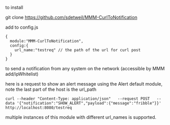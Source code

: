 to install

git clone https://github.com/sdetweil/MMM-CurlToNotification

add to config.js

```
{ 
  module:"MMM-CurlToNotification",
  config:{
    url_name:"testreq" // the path of the url for curl post
  }
}
```

to send a notification from any system on the network (accessible by MMM add/ipWhitelist)

here is a request to show an alert message using the Alert default module, note the last part of the host is the url_path

```
curl --header "Content-Type: application/json"   --request POST   --data '{"notification":"SHOW_ALERT","payload":{"message":"fribble"}}' http://localhost:8080/testreq
```

multiple instances of this module with  different url_names is supported.




